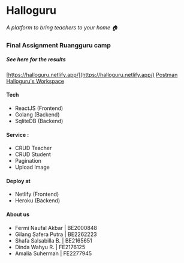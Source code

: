 # Halloguru
_A platform to bring teachers to your home 🏠_

### Final Assignment Ruangguru camp
##### See here for the results
[https://halloguru.netlify.app/](https://halloguru.netlify.app/)
[Postman Halloguru's Workspace](https://www.postman.com/material-cosmonaut-34402424/workspace/halloguru/collection/21528149-5e13d87e-139a-45c1-9226-511a050e5b07?ctx=documentation)

#### Tech 
- ReactJS (Frontend)
- Golang (Backend) 
- SqliteDB (Backend) 

#### Service :
- CRUD Teacher
- CRUD Student
- Pagination
- Upload Image

#### Deploy at
- Netlify (Frontend)
- Heroku (Backend)
#### About us
- Fermi Naufal Akbar    | BE2000848
- Gilang Safera Putra   | BE2262223
- Shafa Salsabilla B.   | BE2165651
- Dinda Wahyu R.        | FE2176125
- Amalia Suherman       | FE2277945

